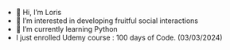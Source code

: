 - 👋 Hi, I’m Loris
- 👀 I’m interested in developing fruitful social interactions
- 🌱 I’m currently learning Python
-  I just enrolled Udemy course : 100 days of Code. (03/03/2024)



<!---
PyLoris82/PyLoris82 is a ✨ special ✨ repository because its `README.md` (this file) appears on your GitHub profile.
You can click the Preview link to take a look at your changes.
--->
